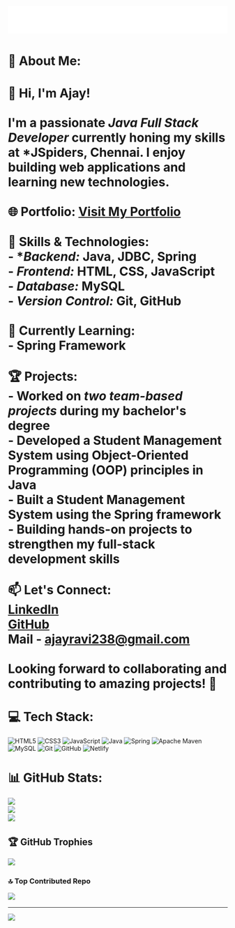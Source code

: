 <h1 align="center">
  <img src="https://raw.githubusercontent.com/karthifairhawn/karthifairhawn/d013bdc9ae0c9ddf969dd218360dac32f1f7f5da/name.svg" alt="Marton Lederer" />
</h1>

# 💫 About Me:
# 👋 Hi, I'm Ajay!  <br><br>I'm a passionate *Java Full Stack Developer* currently honing my skills at *JSpiders, Chennai. I enjoy building web applications and learning new technologies.  <br><br>🌐 Portfolio: [Visit My Portfolio](https://ajayravi238.netlify.app/)<br><br>🚀 Skills & Technologies:<br>- **Backend:* Java, JDBC, Spring<br>- *Frontend:* HTML, CSS, JavaScript  <br>- *Database:* MySQL  <br>- *Version Control:* Git, GitHub  <br><br>🌱 Currently Learning:<br>- Spring Framework<br><br>🏆 Projects:<br>- Worked on *two team-based projects* during my bachelor's degree  <br>- Developed a Student Management System using Object-Oriented Programming (OOP) principles in Java<br>- Built a Student Management System using the Spring framework<br>- Building hands-on projects to strengthen my full-stack development skills <br><br>📫 Let's Connect:<br>[LinkedIn](https://www.linkedin.com/in/ajayr-/)<br>[GitHub](https://github.com/ajayravi238)<br>Mail - ajayravi238@gmail.com<br><br>Looking forward to collaborating and contributing to amazing projects! 🚀 

# 💻 Tech Stack:
![HTML5](https://img.shields.io/badge/html5-%23E34F26.svg?style=for-the-badge&logo=html5&logoColor=white) ![CSS3](https://img.shields.io/badge/css3-%231572B6.svg?style=for-the-badge&logo=css3&logoColor=white) ![JavaScript](https://img.shields.io/badge/javascript-%23323330.svg?style=for-the-badge&logo=javascript&logoColor=%23F7DF1E) ![Java](https://img.shields.io/badge/java-%23ED8B00.svg?style=for-the-badge&logo=openjdk&logoColor=white) ![Spring](https://img.shields.io/badge/spring-%236DB33F.svg?style=for-the-badge&logo=spring&logoColor=white) ![Apache Maven](https://img.shields.io/badge/Apache%20Maven-C71A36?style=for-the-badge&logo=Apache%20Maven&logoColor=white) ![MySQL](https://img.shields.io/badge/mysql-4479A1.svg?style=for-the-badge&logo=mysql&logoColor=white) ![Git](https://img.shields.io/badge/git-%23F05033.svg?style=for-the-badge&logo=git&logoColor=white) ![GitHub](https://img.shields.io/badge/github-%23121011.svg?style=for-the-badge&logo=github&logoColor=white) ![Netlify](https://img.shields.io/badge/netlify-%23000000.svg?style=for-the-badge&logo=netlify&logoColor=#00C7B7)
# 📊 GitHub Stats:
![](https://github-readme-stats.vercel.app/api?username=ajayravi238&theme=dark&hide_border=true&include_all_commits=true&count_private=false)<br/>
![](https://nirzak-streak-stats.vercel.app/?user=ajayravi238&theme=dark&hide_border=true)<br/>
![](https://github-readme-stats.vercel.app/api/top-langs/?username=ajayravi238&theme=dark&hide_border=true&include_all_commits=true&count_private=false&layout=compact)

## 🏆 GitHub Trophies
![](https://github-profile-trophy.vercel.app/?username=ajayravi238&theme=radical&no-frame=true&no-bg=false&margin-w=4)

### 🔝 Top Contributed Repo
![](https://github-contributor-stats.vercel.app/api?username=ajayravi238&limit=5&theme=shadow_blue&combine_all_yearly_contributions=true)

---
[![](https://visitcount.itsvg.in/api?id=ajayravi238&icon=7&color=4)](https://visitcount.itsvg.in)
